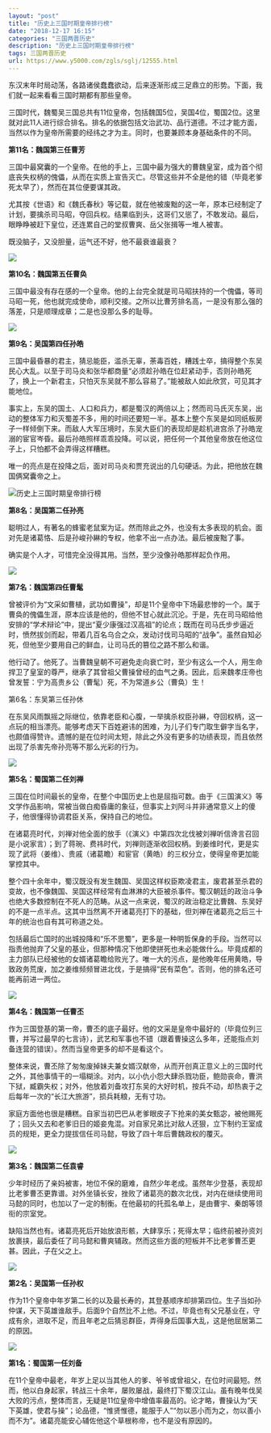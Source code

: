 ```yaml
---
layout: "post"
title: "历史上三国时期皇帝排行榜"
date: "2018-12-17 16:15"
categories: "三国两晋历史"
description: "历史上三国时期皇帝排行榜"
tags: 三国两晋历史
url: https://www.y5000.com/zgls/sglj/12555.html
---
```






东汉末年时局动荡，各路诸侯蠢蠢欲动，后来逐渐形成三足鼎立的形势。下面，我们就一起来看看三国时期都有那些皇帝。

三国时代，魏蜀吴三国总共有11位皇帝，包括魏国5位，吴国4位，蜀国2位。这里就对此11人进行综合排名。排名的依据包括文治武功、品行道德。不过才能方面，当然以作为皇帝所需要的经纬之才为主。同时，也要兼顾本身基础条件的不同。

**第11名：魏国第三任曹芳**

三国中最窝囊的一个皇帝。在他的手上，三国中最为强大的曹魏皇室，成为首个彻底丧失权柄的傀儡，从而在实质上宣告灭亡。尽管这些并不全是他的错（毕竟老爹死太早了），然而在其位便要谋其政。

尤其按《世语》和《魏氏春秋》等记载，就在他被废黜的这一年，原本已经制定了计划，要擒杀司马昭，夺回兵权。结果临到头，这哥们又慫了，不敢发动。最后，眼睁睁被赶下皇位，还连累自己的堂叔曹爽、岳父张揖等一堆人被害。

既没脑子，又没胆量，运气还不好，他不最衰谁最衰？

![](https://img.y5000.com/uploads/allimg/170207/14555343C-0.jpg)

**第10名：魏国第五任曹奂**

三国中最没有存在感的一个皇帝。他的上台完全就是司马昭扶持的一个傀儡，等司马昭一死，他也就完成使命，顺利交接。之所以比曹芳排名高，一是没有那么强的落差，只是顺理成章；二是也没那么多的耻辱。

![](https://img.y5000.com/uploads/allimg/170207/14555361C-1.jpg)

**第9名：吴国第四任孙皓**

三国中最昏暴的君主，猜忌能臣，滥杀无辜，荼毒百姓，糟践士卒，搞得整个东吴民心大乱。以至于司马炎和张华都商量“必须趁孙皓在位赶紧动手，否则孙皓死了，换上一个新君主，只怕灭东吴就不那么容易了。”能被敌人如此欣赏，可见其才能地位。

事实上，东吴的国土、人口和兵力，都是蜀汉的两倍以上；然而司马氏灭东吴，出动的整体军力和灭蜀差不多，用的时间还要短一半。基本上整个东吴是如同纸板房子一样倾倒下来。而敌人大军压境时，东吴大臣们的表现却是趁机进宫杀了孙皓宠溺的宦官岑昏。最后孙皓照样乖乖投降。可以说，把任何一个其他皇帝放在他这位子上，只怕都不会弄得这样糟糕。

唯一的亮点是在投降之后，面对司马炎和贾充说出的几句硬话。为此，把他放在魏国俩窝囊帝之上。

![历史上三国时期皇帝排行榜](/uploads/allimg/170207/6-1F20G44Z2938.JPG)

**第8名：吴国第二任孙亮**

聪明过人，有著名的蜂蜜老鼠案为证。然而除此之外，也没有太多表现的机会。面对先是诸葛恪、后是孙峻孙綝的专权，他拿不出一点办法。最后被废黜了事。

确实是个人才，可惜完全没得其用。当然，至少没像孙皓那样起负作用。

![](https://img.y5000.com/uploads/allimg/170207/1455535412-2.jpg)

**第7名：魏国第四任曹髦**

曾被评价为“文采如曹植，武功如曹操”，却是11个皇帝中下场最悲惨的一个。属于曹奂的傀儡生涯，原本应该是他的，但他不甘心就此沉沦。于是，先在司马昭给他安排的“学术辩论”中，提出“夏少康强过汉高祖”的论点；既而在司马氏步步逼近时，愤然拔剑而起，带着几百名乌合之众，发动讨伐司马昭的“战争”。虽然自知必死，但他至少要用自己的鲜血，让司马氏的篡位之路不那么和谐。

他行动了。他死了。当曹魏皇朝不可避免走向衰亡时，至少有这么一个人，用生命捍卫了皇室的尊严，继承了其曾祖父曹操曾经的血气之勇。因此，后来魏孝庄帝也曾发誓：宁为高贵乡公（曹髦）死，不为常道乡公（曹奂）生！

第6名：东吴第三任孙休

在东吴风雨飘摇之际继位，依靠老臣和心腹，一举擒杀权臣孙綝，夺回权柄，这一点玩的相当漂亮。能够考虑天下百姓避讳的困难，为儿子们专门取生僻字当名字，也颇值得赞许。遗憾的是在位时间太短，除此之外没有更多的功绩表现，而且依然出现了杀害先帝孙亮等不那么光彩的行为。

![](https://img.y5000.com/uploads/allimg/170207/1455534028-3.jpg)

**第5名：蜀国第二任刘禅**

三国在位时间最长的皇帝，在整个中国历史上也是屈指可数。由于《三国演义》等文学作品影响，常被当做白痴昏庸的象征，但事实上刘阿斗并非通常意义上的傻子，他很懂得协调君臣关系，保持自己的地位。

在诸葛亮时代，刘禅对他全面的放手（《演义》中第四次北伐被刘禅听信谗言召回是小说家言）；到了蒋琬、费祎时代，刘禅则逐渐收回权柄。到姜维时代，更是实现了武将（姜维）、贵戚（诸葛瞻）和宦官（黄皓）的三权分立，使得皇帝更加能掌控其中。

整个四十余年中，蜀汉既没有发生魏国、吴国这样权臣欺凌君主，废君甚至杀君的变故，也不像魏国、吴国这样经常有血淋淋的大臣被杀事件。蜀汉朝廷的政治斗争也绝大多数控制在不死人的范畴。从这一点来说，蜀汉的政治稳定比曹魏、东吴好的不是一点半点。这其中当然离不开诸葛亮打下的基础，但刘禅在诸葛亮之后三十年的统治也自有其可称道之处。

包括最后亡国时的出城投降和“乐不思蜀”，更多是一种明哲保身的手段。当然可以指责他抛弃了父皇的基业，但那种情况下他即使拼死也未必能做什么。毕竟成都的主力部队已经被他的女婿诸葛瞻给败光了。唯一大的污点，是他晚年任用黄皓，导致政务荒废，加之姜维频频冒进北伐，于是搞得“民有菜色”。否则，他的排名还可能再前进一两位。

![](https://img.y5000.com/uploads/allimg/170207/1455531645-4.jpg)

**第4名：魏国第一任曹丕**

作为三国登基的第一帝，曹丕的底子最好。他的文采是皇帝中最好的（毕竟位列三曹，并写过最早的七言诗），武艺和军事也不错（跟着曹操这么多年，还能指点刘备连营的错误）。然而当皇帝更多的却不是看这个。

整体来说，曹丕除了匆匆废掉妹夫兼女婿汉献帝，从而开创真正意义上的三国时代之外，其他事情干的一塌糊涂。对内，以小仇小怨大肆杀戮功臣，鲍勋丧命，曹洪下狱，臧霸失权；对外，他放着刘备攻打东吴的大好时机，按兵不动，却热衷于之后每年一次的“长江大旅游”，损兵耗粮，无有寸功。

家庭方面他也很是糟糕。自家当初巴巴从老爹眼皮子下抢来的美女甄宓，被他赐死了；回头又去和老爹旧日的姬妾鬼混。对自家兄弟比对敌人还狠，立下制约王室成员的规矩，更全力提拔信任司马懿，导致了四十年后曹魏政权的覆灭。

![](https://img.y5000.com/uploads/allimg/170207/1455531928-5.jpg)

**第3名：魏国第二任袁睿**

少年时经历了亲妈被害，地位不保的磨难，自然少年老成。虽然年少登基，表现却比老爹曹丕更靠谱。对外坐镇长安，挫败了诸葛亮的数次北伐，对内在继续使用司马懿的同时，也加以了一定的制衡。在他最初的托孤名单上，是由曹宇、秦朗等领衔的宗室党。

缺陷当然也有。诸葛亮死后开始放浪形骸，大肆享乐；死得太早；临终前被孙资刘放裹挟，最后委任了司马懿和曹爽辅政。然而这些方面的短板并不比老爹曹丕更甚。因此，子在父之上。

![](https://img.y5000.com/uploads/allimg/170207/14555345L-6.jpg)

**第2名：吴国第一任孙权**

作为11个皇帝中年岁第二长的以及最长寿的，其登基顺序却排第四位。生子当如孙仲谋，天下英雄谁敌手。后面9个自然比不上他。不过，毕竟也有父兄基业在，守成有余，进取不足，而且年老之后猜忌群臣，弄得身后国事大乱，这是他屈居第二的原因。

![](https://img.y5000.com/uploads/allimg/170207/14555340N-7.jpg)

**第1名：蜀国第一任刘备**

在11个皇帝中最老，年岁上足以当其他人的爹、爷爷或曾祖父，在位时间最短。然而，他以白身起家，转战三十余年，屡败屡战，最终打下蜀汉江山。虽有晚年伐吴大败的污点，整体而言，无疑是11位皇帝中增值率最高的。论才略，曹操认为“天下英雄，使君与操”；论品德，“惟贤惟德，能服于人”“勿以恶小而为之，勿以善小而不为”。诸葛亮能安心辅佐他这个草根称帝，也不是没有原因的。
